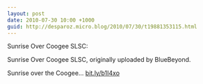 ```yaml
---
layout: post
date: 2010-07-30 10:00 +1000
guid: http://desparoz.micro.blog/2010/07/30/t19881353115.html
---
```

Sunrise Over Coogee SLSC: 

Sunrise Over Coogee SLSC, originally uploaded by BlueBeyond.

Sunrise over the Coogee... [bit.ly/b1I4xo](http://bit.ly/b1I4xo)
